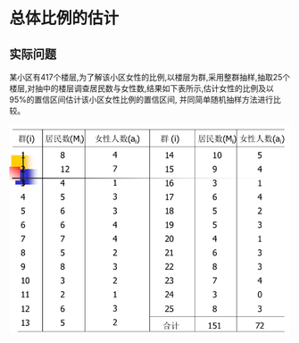 # 总体比例的估计

## 实际问题

某小区有417个楼层,为了解该小区女性的比例,以楼层为群,采用整群抽样,抽取25个楼层,对抽中的楼层调查居民数与女性数,结果如下表所示,估计女性的比例及以95%的置信区间估计该小区女性比例的置信区间, 并同简单随机抽样方法进行比较。

![](data.png)


